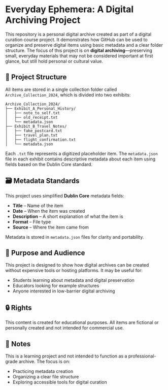 # Everyday Ephemera: A Digital Archiving Project

This repository is a personal digital archive created as part of a digital curation course project. It demonstrates how GitHub can be used to organize and preserve digital items using basic metadata and a clear folder structure. The focus of this project is on **digital archiving**—preserving small, everyday materials that may not be considered important at first glance, but still hold personal or cultural value.

## 📁 Project Structure

All items are stored in a single collection folder called `Archive_Collection_2024`, which is divided into two exhibits:

```
Archive_Collection_2024/
├── Exhibit_A_Personal_History/
│   ├── note_to_self.txt
│   ├── old_receipt.txt
│   └── metadata.json
├── Exhibit_B_Travel_Notes/
│   ├── fake_postcard.txt
│   ├── travel_plan.txt
│   ├── flight_confirmation.txt
│   └── metadata.json
```

Each `.txt` file represents a digitized placeholder item. The `metadata.json` file in each exhibit contains descriptive metadata about each item using fields based on the Dublin Core standard.

## 🗃️ Metadata Standards

This project uses simplified **Dublin Core** metadata fields:
- **Title** – Name of the item  
- **Date** – When the item was created  
- **Description** – A short explanation of what the item is  
- **Format** – File type  
- **Source** – Where the item came from  

Metadata is stored in `metadata.json` files for clarity and portability.

## 🧭 Purpose and Audience

This project is designed to show how digital archives can be created without expensive tools or hosting platforms. It may be useful for:
- Students learning about metadata and digital preservation  
- Educators looking for example structures  
- Anyone interested in low-barrier digital archiving  

## 🔒 Rights

This content is created for educational purposes. All items are fictional or personally created and not intended for commercial use.

## 📌 Notes

This is a learning project and not intended to function as a professional-grade archive. The focus is on:
- Practicing metadata creation  
- Organizing a clear file structure  
- Exploring accessible tools for digital curation
